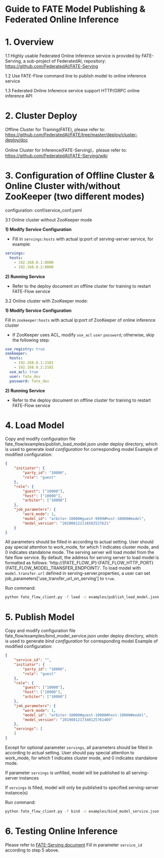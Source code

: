 # Guide to FATE Model Publishing & Federated Online Inference

# 1. Overview

1.1 Highly usable Federated Online Inference service is provided by FATE-Serving, a sub-project of FederatedAI, repository: https://github.com/FederatedAI/FATE-Serving

1.2 Use FATE-Flow command line to publish model to online inference service

1.3 Federated Online Inference service support HTTP/GRPC online inference API

# 2. Cluster Deploy

Offline Cluster for Training(FATE), please refer to: https://github.com/FederatedAI/FATE/tree/master/deploy/cluster-deploy/doc

Online Cluster for Inference(FATE-Serving)，please refer to: https://github.com/FederatedAI/FATE-Serving/wiki

# 3. Configuration of Offline Cluster & Online Cluster with/without ZooKeeper (two different modes)

configuration: conf/service_conf.yaml

3.1 Online cluster without ZooKeeper mode

**1) Modify Service Configuration**

- Fill in ``servings:hosts`` with actual ip:port of serving-server service, for example:

```yaml
servings:
  hosts:
    - 192.168.0.1:8000
    - 192.168.0.2:8000
```

**2) Running Service**

- Refer to the deploy document on offline cluster for training to restart FATE-Flow service

3.2 Online cluster with ZooKeeper mode:

**1) Modify Service Configuration**

Fill in ``zookeeper:hosts`` with actual ip:port of ZooKeeper of online inference cluster

- If ZooKeeper uses ACL, modify ``use_acl`` ``user`` ``password``; otherwise, skip the following step:

```yaml
use_registry: true
zookeeper:
  hosts:
    - 192.168.0.1:2181
    - 192.168.0.2:2181
  use_acl: true
  user: fate_dev
  password: fate_dev
```

**2) Running Service**

- Refer to the deploy document on offline cluster for training to restart FATE-Flow service

# 4. Load Model

Copy and modify configuration file fate_flow/examples/publish_load_model.json under deploy directory, which is used to generate *load configuration* for corresponding model
Example of modified configuration:

```json
{
    "initiator": {
        "party_id": "10000",
        "role": "guest"
    },
    "role": {
        "guest": ["10000"],
        "host": ["10000"],
        "arbiter": ["10000"]
    },
    "job_parameters": {
        "work_mode": 1,
        "model_id": "arbiter-10000#guest-9999#host-10000#model",
        "model_version": "202006122116502527621"
    }
}
```

All parameters should be filled in according to actual setting. 
User should pay special attention to work_mode, for which 1 indicates cluster mode, and 0 indicates standalone mode. The serving server will load model from the fate flow service. By default, the address for serving server to load model is formatted as follows: 'http://{FATE_FLOW_IP}:{FATE_FLOW_HTTP_PORT}{FATE_FLOW_MODEL_TRANSFER_ENDPOINT}'. To load model with `model.transfer.url` defined in serving-server.properties, a user can set job_parameters['use_transfer_url_on_serving'] to `true`.

Run command:

```bash
python fate_flow_client.py -f load -c examples/publish_load_model.json
```

# 5. Publish Model

Copy and modify configuration file fate_flow/examples/bind_model_service.json under deploy directory, which is used to generate *bind configuration* for corresponding model
Example of modified configuration:

```json
{
    "service_id": "",
    "initiator": {
        "party_id": "10000",
        "role": "guest"
    },
    "role": {
        "guest": ["10000"],
        "host": ["10000"],
        "arbiter": ["10000"]
    },
    "job_parameters": {
        "work_mode": 1,
        "model_id": "arbiter-10000#guest-10000#host-10000#model",
        "model_version": "2019081217340125761469"
    },
    "servings": [
    ]
}
```

Except for optional parameter ``servings``, all parameters should be filled in according to actual setting. 
User should pay special attention to work_mode, for which 1 indicates cluster mode, and 0 indicates standalone mode. 

If parameter ``servings`` is unfilled, model will be published to all serving-server instances

If ``servings`` is filled, model will only be published to specified serving-server instance(s)

Run command:

```bash
python fate_flow_client.py -f bind -c examples/bind_model_service.json
```

# 6. Testing Online Inference

Please refer to [FATE-Serving document](https://github.com/FederatedAI/FATE-Serving/wiki/%E5%9C%A8%E7%BA%BF%E6%8E%A8%E7%90%86%E6%8E%A5%E5%8F%A3%E8%AF%B4%E6%98%8E)
Fill in parameter ``service_id`` according to step 5 above. 